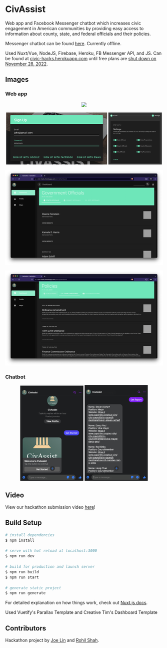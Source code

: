 # CivAssist

Web app and Facebook Messenger chatbot which increases civic engagement in American communities by providing easy access to information about county, state, and federal officials and their policies.

Messenger chatbot can be found [here](http://m.me/civassist). Currently offline.

Used Nuxt/Vue, NodeJS, Firebase, Heroku, FB Messenger API, and JS. Can be found at [civic-hacks.herokuapp.com](https://civic-hacks.herokuapp.com/) until free plans are [shut down on November 28, 2022](https://blog.heroku.com/next-chapter).

## Images

### Web app

<p align="center">
    <img src="./assets/home.png">
</p>
<p align="center">
    <img src="./assets/sign up.jpg" width="64%">
    <img src="./assets/settings.jpg" width="34%">
</p>
<p align="center">
    <img src="./assets/govt officials.png">
</p>
<p align="center">
    <img src="./assets/county measures.png">
</p>


### Chatbot

<p align="center">
    <img src="./assets/bot intro.jpg" width="40%">
    <img src="./assets/bot info.jpg" width="40%">
</p>


## Video

View our hackathon submission video [here](https://drive.google.com/file/d/1vOZhapSrkVRof1fYXML-cAx_EEdOuE7V/preview)!


## Build Setup

```bash
# install dependencies
$ npm install

# serve with hot reload at localhost:3000
$ npm run dev

# build for production and launch server
$ npm run build
$ npm run start

# generate static project
$ npm run generate
```

For detailed explanation on how things work, check out [Nuxt.js docs](https://nuxtjs.org).

Used Vuetify's Parallax Template and Creative Tim's Dashboard Template

## Contributors

Hackathon project by [Joe Lin](https://github.com/joe-lin-tech/hackathon) and [Rohil Shah](https://github.com/rohildshah).